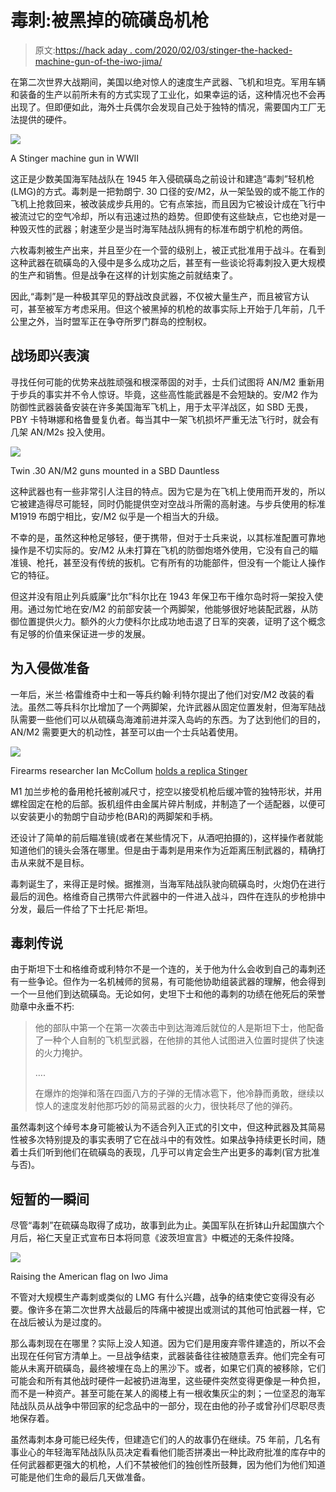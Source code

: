 # 毒刺:被黑掉的硫磺岛机枪

> 原文:[https://hack aday . com/2020/02/03/stinger-the-hacked-machine-gun-of-the-iwo-jima/](https://hackaday.com/2020/02/03/stinger-the-hacked-machine-gun-of-iwo-jima/)

在第二次世界大战期间，美国以绝对惊人的速度生产武器、飞机和坦克。军用车辆和装备的生产以前所未有的方式实现了工业化，如果幸运的话，这种情况也不会再出现了。但即便如此，海外士兵偶尔会发现自己处于独特的情况，需要国内工厂无法提供的硬件。

[![](../Images/054ca1f8788905669b97ca1a1f488a8c.png)](https://hackaday.com/wp-content/uploads/2020/01/stinger_original.jpg)

A Stinger machine gun in WWII

这正是少数美国海军陆战队在 1945 年入侵硫磺岛之前设计和建造“毒刺”轻机枪(LMG)的方式。毒刺是一把勃朗宁. 30 口径的安/M2，从一架坠毁的或不能工作的飞机上抢救回来，被改装成步兵用的。它有点笨拙，而且因为它被设计成在飞行中被流过它的空气冷却，所以有迅速过热的趋势。但即使有这些缺点，它也绝对是一种毁灭性的武器；射速至少是当时海军陆战队拥有的标准布朗宁机枪的两倍。

六枚毒刺被生产出来，并且至少在一个营的级别上，被正式批准用于战斗。在看到这种武器在硫磺岛的入侵中是多么成功之后，甚至有一些谈论将毒刺投入更大规模的生产和销售。但是战争在这样的计划实施之前就结束了。

因此,“毒刺”是一种极其罕见的野战改良武器，不仅被大量生产，而且被官方认可，甚至被军方考虑采用。但这个被黑掉的机枪的故事实际上开始于几年前，几千公里之外，当时盟军正在争夺所罗门群岛的控制权。

## 战场即兴表演

寻找任何可能的优势来战胜顽强和根深蒂固的对手，士兵们试图将 AN/M2 重新用于步兵的事实并不令人惊讶。毕竟，这些高性能武器是不会短缺的。安/M2 作为防御性武器装备安装在许多美国海军飞机上，用于太平洋战区，如 SBD 无畏，PBY 卡特琳娜和格鲁曼复仇者。每当其中一架飞机损坏严重无法飞行时，就会有几架 AN/M2s 投入使用。

[![](../Images/29ff95595f254e44ddae9e7ad7c4f166.png)](https://hackaday.com/wp-content/uploads/2020/01/stinger_anm2.jpg)

Twin .30 AN/M2 guns mounted in a SBD Dauntless

这种武器也有一些非常引人注目的特点。因为它是为在飞机上使用而开发的，所以它被建造得尽可能轻，同时仍能提供空对空战斗所需的高射速。与步兵使用的标准 M1919 布朗宁相比，安/M2 似乎是一个相当大的升级。

不幸的是，虽然这种枪足够轻，便于携带，但对于士兵来说，以其标准配置可靠地操作是不切实际的。安/M2 从未打算在飞机的防御炮塔外使用，它没有自己的瞄准镜、枪托，甚至没有传统的扳机。它有所有的功能部件，但没有一个能让人操作它的特征。

但这并没有阻止列兵威廉“比尔”科尔比在 1943 年保卫布干维尔岛时将一架投入使用。通过匆忙地在安/M2 的前部安装一个两脚架，他能够很好地装配武器，从防御位置提供火力。额外的火力使科尔比成功地击退了日军的突袭，证明了这个概念有足够的价值来保证进一步的发展。

## 为入侵做准备

一年后，米兰·格雷维奇中士和一等兵约翰·利特尔提出了他们对安/M2 改装的看法。虽然二等兵科尔比增加了一个两脚架，允许武器从固定位置发射，但海军陆战队需要一些他们可以从硫磺岛海滩前进并深入岛屿的东西。为了达到他们的目的，AN/M2 需要更大的机动性，甚至可以由一个士兵站着使用。

[![](../Images/0bddfbc1069355310da89febf74833c9.png)](https://hackaday.com/wp-content/uploads/2020/01/stinger_replica.jpg)

Firearms researcher Ian McCollum [holds a replica Stinger](https://www.youtube.com/watch?v=YgecTgbz3ik)

M1 加兰步枪的备用枪托被削减尺寸，挖空以接受机枪后缓冲管的独特形状，并用螺栓固定在枪的后部。扳机组件由金属片碎片制成，并制造了一个适配器，以便可以安装更小的勃朗宁自动步枪(BAR)的两脚架和手柄。

还设计了简单的前后瞄准镜(或者在某些情况下，从酒吧拍摄的)，这样操作者就能知道他们的镜头会落在哪里。但是由于毒刺是用来作为近距离压制武器的，精确打击从来就不是目标。

毒刺诞生了，来得正是时候。据推测，当海军陆战队驶向硫磺岛时，火炮仍在进行最后的润色。格维奇自己携带六件武器中的一件进入战斗，四件在连队的步枪排中分发，最后一件给了下士托尼·斯坦。

## 毒刺传说

由于斯坦下士和格维奇或利特尔不是一个连的，关于他为什么会收到自己的毒刺还有一些争论。但作为一名机械师的贸易，有可能他协助组装武器的理解，他会得到一个一旦他们到达硫磺岛。无论如何，史坦下士和他的毒刺的功绩在他死后的荣誉勋章中永垂不朽:

> 他的部队中第一个在第一次袭击中到达海滩后就位的人是斯坦下士，他配备了一种个人自制的飞机型武器，在他排的其他人试图进入位置时提供了快速的火力掩护。
> 
> ….
> 
> 在爆炸的炮弹和落在四面八方的子弹的无情冰雹下，他冷静而勇敢，继续以惊人的速度发射他那巧妙的简易武器的火力，很快耗尽了他的弹药。

虽然毒刺这个绰号本身可能被认为不适合列入正式的引文中，但这种武器及其简易性被多次特别提及的事实表明了它在战斗中的有效性。如果战争持续更长时间，随着士兵们听到他们在硫磺岛的表现，几乎可以肯定会生产出更多的毒刺(官方批准与否)。

## 短暂的一瞬间

尽管“毒刺”在硫磺岛取得了成功，故事到此为止。美国军队在折钵山升起国旗六个月后，裕仁天皇正式宣布日本将同意《波茨坦宣言》中概述的无条件投降。

[![](../Images/a0be5c0cc55f3740b2693727446494dc.png)](https://hackaday.com/wp-content/uploads/2020/01/stinger_flag.jpg)

Raising the American flag on Iwo Jima

不管对大规模生产毒刺或类似的 LMG 有什么兴趣，战争的结束使它变得没有必要。像许多在第二次世界大战最后的阵痛中被提出或测试的其他可怕武器一样，它在战后被认为是过度的。

那么毒刺现在在哪里？实际上没人知道。因为它们是用废弃零件建造的，所以不会出现在任何官方清单上。一旦战争结束，武器装备往往被随意丢弃。他们完全有可能从未离开硫磺岛，最终被埋在岛上的黑沙下。或者，如果它们真的被移除，它们可能会和所有其他战时硬件一起被扔进海里，这些硬件突然变得更像是一种负担，而不是一种资产。甚至可能在某人的阁楼上有一根收集灰尘的刺；一位坚忍的海军陆战队员从战争中带回家的纪念品中的一部分，现在由他的孙子或曾孙们尽职尽责地保存着。

虽然毒刺本身可能已经失传，但建造它们的人的故事仍在继续。75 年前，几名有事业心的年轻海军陆战队队员决定看看他们能否拼凑出一种比政府批准的库存中的任何武器都更强大的机枪，人们不禁被他们的独创性所鼓舞，因为他们为他们知道可能是他们生命的最后几天做准备。